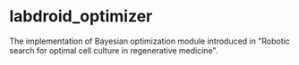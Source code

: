 # labdroid_optimizer
The implementation of Bayesian optimization module introduced in  "Robotic search for optimal cell culture in regenerative medicine".
